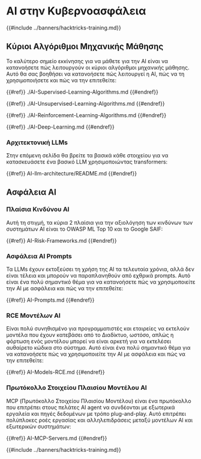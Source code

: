 # AI στην Κυβερνοασφάλεια

{{#include ../banners/hacktricks-training.md}}

## Κύριοι Αλγόριθμοι Μηχανικής Μάθησης

Το καλύτερο σημείο εκκίνησης για να μάθετε για την AI είναι να κατανοήσετε πώς λειτουργούν οι κύριοι αλγόριθμοι μηχανικής μάθησης. Αυτό θα σας βοηθήσει να κατανοήσετε πώς λειτουργεί η AI, πώς να τη χρησιμοποιήσετε και πώς να την επιτεθείτε:

{{#ref}}
./AI-Supervised-Learning-Algorithms.md
{{#endref}}

{{#ref}}
./AI-Unsupervised-Learning-Algorithms.md
{{#endref}}

{{#ref}}
./AI-Reinforcement-Learning-Algorithms.md
{{#endref}}

{{#ref}}
./AI-Deep-Learning.md
{{#endref}}

### Αρχιτεκτονική LLMs

Στην επόμενη σελίδα θα βρείτε τα βασικά κάθε στοιχείου για να κατασκευάσετε ένα βασικό LLM χρησιμοποιώντας transformers:

{{#ref}}
AI-llm-architecture/README.md
{{#endref}}

## Ασφάλεια AI

### Πλαίσια Κινδύνου AI

Αυτή τη στιγμή, τα κύρια 2 πλαίσια για την αξιολόγηση των κινδύνων των συστημάτων AI είναι το OWASP ML Top 10 και το Google SAIF:

{{#ref}}
AI-Risk-Frameworks.md
{{#endref}}

### Ασφάλεια AI Prompts

Τα LLMs έχουν εκτοξεύσει τη χρήση της AI τα τελευταία χρόνια, αλλά δεν είναι τέλεια και μπορούν να παραπλανηθούν από εχθρικά prompts. Αυτό είναι ένα πολύ σημαντικό θέμα για να κατανοήσετε πώς να χρησιμοποιείτε την AI με ασφάλεια και πώς να την επιτεθείτε:

{{#ref}}
AI-Prompts.md
{{#endref}}

### RCE Μοντέλων AI

Είναι πολύ συνηθισμένο για προγραμματιστές και εταιρείες να εκτελούν μοντέλα που έχουν κατεβάσει από το Διαδίκτυο, ωστόσο, απλώς η φόρτωση ενός μοντέλου μπορεί να είναι αρκετή για να εκτελέσει αυθαίρετο κώδικα στο σύστημα. Αυτό είναι ένα πολύ σημαντικό θέμα για να κατανοήσετε πώς να χρησιμοποιείτε την AI με ασφάλεια και πώς να την επιτεθείτε:

{{#ref}}
AI-Models-RCE.md
{{#endref}}

### Πρωτόκολλο Στοιχείου Πλαισίου Μοντέλου AI

MCP (Πρωτόκολλο Στοιχείου Πλαισίου Μοντέλου) είναι ένα πρωτόκολλο που επιτρέπει στους πελάτες AI agent να συνδέονται με εξωτερικά εργαλεία και πηγές δεδομένων με τρόπο plug-and-play. Αυτό επιτρέπει πολύπλοκες ροές εργασίας και αλληλεπιδράσεις μεταξύ μοντέλων AI και εξωτερικών συστημάτων:

{{#ref}}
AI-MCP-Servers.md
{{#endref}}

{{#include ../banners/hacktricks-training.md}}
